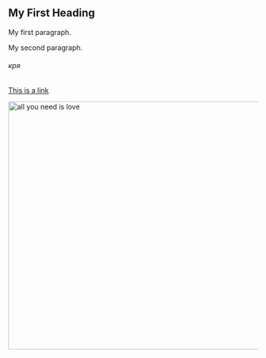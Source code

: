 <!DOCTYPE html>
<html>
<body>

<h2>My First Heading</h2>

<p>My first paragraph.</p>
<p>My second paragraph.</p>

<h6>кря</h6>

<a href="https://github.com/AlsuMindarova">This is a link</a>

<img src="https://24smi.org/public/media/2017/6/2/01_2VSwBWF.jpg" width="800" height="500" alt="all you need is love">

</body>
</html>
